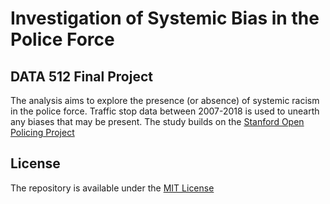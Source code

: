 # Investigation of Systemic Bias in the Police Force 
## DATA 512 Final Project

The analysis aims to explore the presence (or absence) of systemic racism in the police force. Traffic stop data between 2007-2018 is used to unearth any biases that may be present. The study builds on the [Stanford Open Policing Project](https://openpolicing.stanford.edu/)

## License
The repository is available under the [MIT License](LICENSE)
